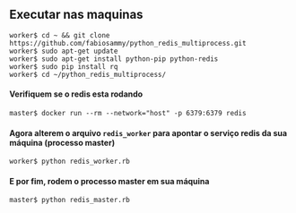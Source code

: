 ## Executar nas maquinas
```
worker$ cd ~ && git clone https://github.com/fabiosammy/python_redis_multiprocess.git
worker$ sudo apt-get update
worker$ sudo apt-get install python-pip python-redis
worker$ sudo pip install rq
worker$ cd ~/python_redis_multiprocess/
```

#### Verifiquem se o redis esta rodando
```
master$ docker run --rm --network="host" -p 6379:6379 redis
```

#### Agora alterem o arquivo `redis_worker` para apontar o serviço redis da sua máquina (processo master)
```
worker$ python redis_worker.rb
```

#### E por fim, rodem o processo master em sua máquina
```
master$ python redis_master.rb
```


